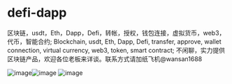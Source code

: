 # defi-dapp
区块链，usdt，Eth，Dapp，Defi，转帐，授权，钱包连接，虚拟货币，web3，代币，智能合约;
Blockchain, usdt, Eth, Dapp, Defi, transfer, approve, wallet connection, virtual currency, web3, token, smart contract;
不闲聊，实力提供区块链产品，欢迎各位老板来详谈。联系方式请加纸飞机@wansan1688

![image](https://raw.githubusercontent.com/wansan66/defi-dapp/main/2022-04-19%2012.50.11.jpg)![image](https://github.com/wansan66/defi-dapp/blob/main/2022-04-19%2013.11.58.jpg?raw=true)
![image](https://github.com/wansan66/defi-dapp/blob/main/2022-04-19%2012.50.24.jpg?raw=true)

